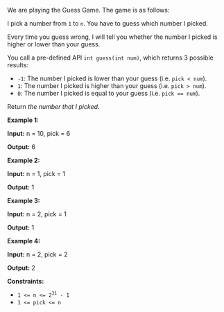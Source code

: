 We are playing the Guess Game. The game is as follows:

I pick a number from `1` to `n`. You have to 
guess which number I picked.

Every time you guess wrong, I will tell you whether the 
number I picked is higher or lower than your guess.

You call a pre-defined API `int guess(int num)`, which returns 3 possible results:

*   `-1`: The number I picked is lower than your guess (i.e. `pick < num`).
*   `1`: The number I picked is higher than your guess (i.e. `pick > num`).
*   `0`: The number I picked is equal to your guess (i.e. `pick == num`).

Return _the number that I picked_.

**Example 1:**

**Input:** n = 10, pick = 6

**Output:** 6

**Example 2:**

**Input:** n = 1, pick = 1

**Output:** 1

**Example 3:**

**Input:** n = 2, pick = 1

**Output:** 1

**Example 4:**

**Input:** n = 2, pick = 2

**Output:** 2

**Constraints:**

*   <code>1 <= n <= 2<sup>31</sup> - 1</code>
*   `1 <= pick <= n`